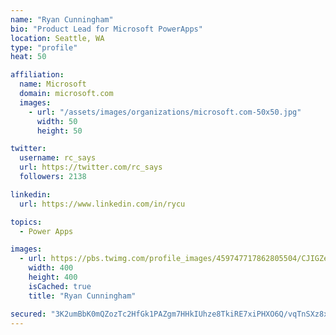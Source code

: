 ```yaml
---
name: "Ryan Cunningham"
bio: "Product Lead for Microsoft PowerApps"
location: Seattle, WA
type: "profile"
heat: 50

affiliation:
  name: Microsoft
  domain: microsoft.com
  images:
    - url: "/assets/images/organizations/microsoft.com-50x50.jpg"
      width: 50
      height: 50

twitter:
  username: rc_says
  url: https://twitter.com/rc_says
  followers: 2138

linkedin:
  url: https://www.linkedin.com/in/rycu

topics:
  - Power Apps

images:
  - url: https://pbs.twimg.com/profile_images/459747717862805504/CJIGZejd_400x400.png
    width: 400
    height: 400
    isCached: true
    title: "Ryan Cunningham"

secured: "3K2umBbK0mQZozTc2HfGk1PAZgm7HHkIUhze8TkiRE7xiPHXO6Q/vqTnSXz8xUFwHdkwNQfbFOoaU/HBGkAFWGRvygcyIP56fCiO3I2Ef5QSgQBIamw42NdSvt0WWOV16SYJFVM7oLtR3gOt0BBQq6TUaR1d6zTqEuD/55t6+1GwPUCGjyxdC76+8jeEM/CI8AxrzwPiWlS1GDC7ShxUxbtb/KV/fvJh9lGu1VN3CMWGT86Lf00qhP5Mvxt4HBM6y36MaWIKSZ5H/dKAf1MJgYsrp0/0ICZ4fOrOQl4fLYGjr+/JT7L66UqMiDN0qnm5RNRSDnGqSC/vW0ckv9jDmoeZZg4HXmIMFmcY8joi5qWexaMjf8BDouCsClB/wqA6UO7Lzyb9++9CVLkPFo4dlnaf2LqRbVQnMeXqlPSIQYw=;wVnD6NVKjhPHOmzNg5yasA=="
---
```


